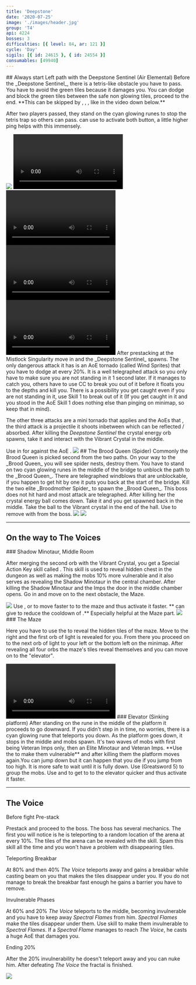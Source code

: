 ```yaml
---
title: 'Deepstone'
date: '2020-07-25'
image: './images/header.jpg'
group: 'T4'
api: 4224
bosses: 3
difficulties: [{ level: 84, ar: 121 }]
cycle: 'Day'
sigils: [{ id: 24615 }, { id: 24554 }]
consumables: [49940]
---
```


<Grid>
<GridItem sm="12"> 
## Always start Left path with the Deepstone Sentinel (Air Elemental) 
</GridItem>
<GridItem sm="5"> 
Before the _Deepstone Sentinel_, there is a tetris-like obstacle you have to pass. You have to avoid the green tiles because it damages you. You can dodge and block the green tiles between the safe non glowing tiles, proceed to the end. **This can be skipped by <Specialization name="Berserker"/>, <Specialization name="Soulbeast"/>, <Specialization name="Firebrand"/>, like in the video down below.** 
  
After two players passed, they stand on the cyan glowing runes to stop the tetris trap so others can pass. <Specialization name="Elementalist"/> can use <Skill name="Lightning flash"/> to activate both button, a little higher ping helps with this immensely.
</GridItem> 

<GridItem sm="7">
<Image src="./images/maze.jpg" caption="The Tetris / Green Tiles"/>
</GridItem> 

<GridItem sm="12">  
<Tabs>
<Tab specialization="Guardian">
<Video title="Tetris skip" timestamp="189" youtube="MmJTsOhdQeo"/>
</Tab>
<Tab specialization="Soulbeast">
<Video title="Tetris skip" youtube="5x1KpI1unYg"/>
</Tab>
<Tab specialization="Berserker">
<Video title="Tetris skip" youtube="29qQ2xU1YHk"/>
</Tab>
<Tab specialization="Weaver">
<Video title="Tetris skip" youtube="Fy1rYx73keI"/>
</Tab>
</Tabs>
</GridItem>

<GridItem sm="7"> 
After prestacking <Boon name="Might"/> at the Mistlock Singularity move in and the _Deepstone Sentinel_ spawns. The only dangerous attack it has is an AoE tornado (called Wind Sprites) that you have to dodge at every 20%. It is a well telegraphed attack so you only have to make sure you are not standing in it 1 second later. If it manages to catch you, others have to use CC to break you out of it before it floats you to the depths and kill you. There is a possibility you get caught even if you are not standing in it, use Skill 1 to break out of it (If you get caught in it and you stood in the AoE Skill 1 does nothing else than pinging on minimap, so keep that in mind). 

The other three attacks are a mini tornado that applies <Condition name="Chilled"/> and the AoEs that <Control name="Daze"/>, the third attack is a projectile it shoots inbetween which can be reflected / absorbed. After killing the _Deepstone Sentinel_ the crystal energy orb spawns, take it and interact with the Vibrant Crystal in the middle.
</GridItem>

<GridItem sm="5"> 
<Tabs>
<Tab specialization="revenant">
Use <Skill name="Inspiring Reinforcement"/> in <Skill name="Legendary Dwarf Stance" disableText/> for <Boon name="Stability"/> against the AoE <Control name="Daze"/>.
</Tab>  
</Tabs> 
<Image src="./images/deepstone_sentinel.jpg" caption="The Deepstone Sentinel"/>
</GridItem>

<GridItem sm="12"> 
## The Brood Queen (Spider)
</GridItem>  
  
<GridItem sm="8"> 
Commonly the Brood Queen is picked second from the two paths. On your way to the _Brood Queen_ you will see spider nests, destroy them. You have to stand on two cyan glowing runes in the middle of the bridge to unblock the path to the _Brood Queen_. There are telegraphed windblows that are unblockable, if you happen to get hit by one it puts you back at the start of the bridge. Kill the two elite _Broodmother Spider_ to spawn the _Brood Queen_. This boss does not hit hard and most attack are telegraphed. After killing her the crystal energy ball comes down. Take it and you get spawned back in the middle. Take the ball to the Vibrant crystal in the end of the hall.
</GridItem>

<GridItem sm="4">
<Tabs>
<Tab specialization="Revenant">
Use <Skill name="Legendary Demon Stance"/> to remove <Boon name="Protection"/> with <Skill name="Banish Enchantment"/> from the boss.
</Tab>
</Tabs>
</GridItem>

<GridItem sm="6">
<Image src="./images/windy_bridge.jpg" caption="The Bridge"/>
</GridItem> 
<GridItem sm="6">  
<Image src="./images/the_brood_queen.jpg" caption="The Brood Queen"/>
</GridItem>
</Grid>

---

## On the way to The Voices

<Grid>
<GridItem sm="6">
### Shadow Minotaur, Middle Room
    
After merging the second orb with the Vibrant Crystal, you get a Special Action Key skill called <SpecialActionKey name="lightofdeldrimor"/>. This skill is used to reveal hidden chest in the dungeon as well as making the mobs 10% more vulnerable and it also serves as revealing the Shadow Minotaur in the central chamber. After killing the Shadow Minotaur and the Imps the door in the middle chamber opens. Go in and move on to the next obstacle, the Maze.
</GridItem>

<GridItem sm="6">
<Image src="./images/deepstone_middle_room.jpg" caption="The Middle Room"/>
</GridItem>

<GridItem sm="6">
<Tabs>
<Tab specialization="Elementalist">
Use <Skill name="Lightning Flash"/>, <Skill name="Ride the Lightning"/> or <Skill id="5516"/> to move faster to to the maze and thus activate it faster.
</Tab>
</Tabs>
</GridItem>

<GridItem sm="6">
<Tabs>
<Tab specialization="Renegade">
**<Specialization name="Renegade"/> can give <Boon name="Alacrity"/> to reduce the cooldown of <SpecialActionKey name="lightofdeldrimor"/>.** Especially helpful at the Maze part.
</Tab>
</Tabs>
</GridItem>

<GridItem sm="6">
<Image src="./images/disappearing_tiles.jpg" caption="The Maze"/>
</GridItem>

<GridItem sm="6">  
### The Maze
  
Here you have to use the <SpecialActionKey name="lightofdeldrimor"/> to reveal the hidden tiles of the maze.  Move to the right and the first orb of light is revealed for you. From there you proceed on to the next orb of light to your left or the bottom left on the minimap. After revealing all four orbs the maze's tiles reveal themselves and you can move on to the "elevator".
</GridItem>


<GridItem sm="12">
<Video title="Maze skip for Soulbeast, Warrior, Guardian, Elementalist and Revenant" youtube="coAfQMSot7s"/>
</GridItem> 

<GridItem sm="12"> 
### Elevator (Sinking platform)
</GridItem> 

<GridItem sm="7"> 
After standing on the rune in the middle of the platform it proceeds to go downward. If you didn't step in in time, no worries, there is a cyan glowing rune that teleports you down. As the platform goes down, it stops in the middle and mobs spawn. It's two waves of mobs with first being Veteran Imps only, then an Elite Minotaur and Veteran Imps. **Use the <SpecialActionKey name="lightofdeldrimor"/> to make them vulnerable** and after killing them the platform moves again.You can jump down but it can happen that you die if you jump from too high. It is more safe to wait until it is fully down.
</GridItem>

<GridItem sm="5">
<Tabs>
<Tab specialization="Guardian">
Use <Skill name="Binding Blade"/> (Greatsword 5) to group the mobs.
</Tab>
<Tab specialization="Elementalist">
Use <Skill name="Lightning Flash"/> and <Skill name="Ride the Lightning"/> to get to to the elevator quicker and thus activate it faster.
</Tab>
</Tabs>
</GridItem>
</Grid>

---

## The Voice

<Grid>
<GridItem sm="8">
  
Before fight <Label>Pre-stack</Label>

Prestack <Boon name="Might"/> and proceed to the boss. The boss has several mechanics. The first you will notice is he is teleporting to a random location of the arena at every 10%. The tiles of the arena can be revealed with the <SpecialActionKey name="lightofdeldrimor"/> skill. Spam this skill all the time and you won't have a problem with disappearing tiles.

Teleporting <Label>Breakbar</Label>

At 80% and then 40% _The Voice_ teleports away and gains a breakbar while casting beam on you that makes the tiles disappear under you. If you do not manage to break the breakbar fast enough he gains a barrier you have to remove. 

Invulnerable <Label>Phases</Label>

At 60% and 20% _The Voice_ teleports to the middle, becoming invulnerable and you have to keep away _Spectral Flames_ from him. _Spectral Flames_ make the tiles disappear under them. Use <SpecialActionKey name="lightofdeldrimor"/> skill to make them invulnerable to _Spectral Flames_. If a _Spectral Flame_ manages to reach _The Voice_, he casts a huge AoE that damages you.

Ending <Label>20%</Label>

After the 20% invulnerability he doesn't teleport away and you can nuke him. After defeating _The Voice_ the fractal is finished.
</GridItem>

<GridItem sm="4">
<Image src="./images/the_voice.jpg" caption="The Voice"/>
</GridItem>
</Grid>
